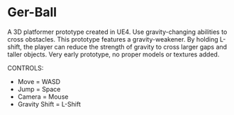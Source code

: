 # Ger-Ball

A 3D platformer prototype created in UE4. Use gravity-changing abilities to cross obstacles. This prototype features a gravity-weakener.
By holding L-shift, the player can reduce the strength of gravity to cross larger gaps and taller objects. Very early prototype, no proper
models or textures added. 

CONTROLS:
- Move = WASD
- Jump = Space
- Camera = Mouse
- Gravity Shift = L-Shift
